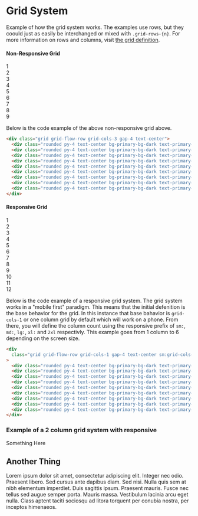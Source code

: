 # Grid System

Example of how the grid system works. The examples use rows, but they coould just as easily be interchanged or mixed with `.grid-rows-{n}`. For more information on rows and columns, visit [the grid definition](/css-documentation/grid/grid-template-columns.html).

<div class="mds">
  <div class="container">
    <h4 class="my-10">Non-Responsive Grid</h4>
    <div class="grid grid-flow-row grid-cols-3 gap-4 text-center">
      <div class="rounded py-4 text-center bg-primary-bg-dark text-primary-text-light">
        1
      </div>
      <div class="rounded py-4 text-center bg-primary-bg-dark text-primary-text-light">
        2
      </div>
      <div class="rounded py-4 text-center bg-primary-bg-dark text-primary-text-light">
        3
      </div>
      <div class="rounded py-4 text-center bg-primary-bg-dark text-primary-text-light">
        4
      </div>
      <div class="rounded py-4 text-center bg-primary-bg-dark text-primary-text-light">
        5
      </div>
      <div class="rounded py-4 text-center bg-primary-bg-dark text-primary-text-light">
        6
      </div>
      <div class="rounded py-4 text-center bg-primary-bg-dark text-primary-text-light">
        7
      </div>
      <div class="rounded py-4 text-center bg-primary-bg-dark text-primary-text-light">
        8
      </div>
      <div class="rounded py-4 text-center bg-primary-bg-dark text-primary-text-light">
        9
      </div>
    </div>
  </div>
</div>

Below is the code example of the above non-responsive grid above.

```html
<div class="grid grid-flow-row grid-cols-3 gap-4 text-center">
  <div class="rounded py-4 text-center bg-primary-bg-dark text-primary-text-light">1</div>
  <div class="rounded py-4 text-center bg-primary-bg-dark text-primary-text-light">2</div>
  <div class="rounded py-4 text-center bg-primary-bg-dark text-primary-text-light">3</div>
  <div class="rounded py-4 text-center bg-primary-bg-dark text-primary-text-light">4</div>
  <div class="rounded py-4 text-center bg-primary-bg-dark text-primary-text-light">5</div>
  <div class="rounded py-4 text-center bg-primary-bg-dark text-primary-text-light">6</div>
  <div class="rounded py-4 text-center bg-primary-bg-dark text-primary-text-light">7</div>
  <div class="rounded py-4 text-center bg-primary-bg-dark text-primary-text-light">8</div>
  <div class="rounded py-4 text-center bg-primary-bg-dark text-primary-text-light">9</div>
</div>
```

<div class="mds">
  <div class="container">
    <h4 class="my-10">Responsive Grid</h4>
    <div
      class="grid grid-flow-row grid-cols-1 gap-4 text-center sm:grid-cols-2 md:grid-cols-3 lg:grid-cols-4 xl:grid-cols-6 2xl:grid-cols-12"
    >
      <div class="rounded py-4 text-center bg-primary-bg-dark text-primary-text-light">
        1
      </div>
      <div class="rounded py-4 text-center bg-primary-bg-dark text-primary-text-light">
        2
      </div>
      <div class="rounded py-4 text-center bg-primary-bg-dark text-primary-text-light">
        3
      </div>
      <div class="rounded py-4 text-center bg-primary-bg-dark text-primary-text-light">
        4
      </div>
      <div class="rounded py-4 text-center bg-primary-bg-dark text-primary-text-light">
        5
      </div>
      <div class="rounded py-4 text-center bg-primary-bg-dark text-primary-text-light">
        6
      </div>
      <div class="rounded py-4 text-center bg-primary-bg-dark text-primary-text-light">
        7
      </div>
      <div class="rounded py-4 text-center bg-primary-bg-dark text-primary-text-light">
        8
      </div>
      <div class="rounded py-4 text-center bg-primary-bg-dark text-primary-text-light">
        9
      </div>
      <div class="rounded py-4 text-center bg-primary-bg-dark text-primary-text-light">
        10
      </div>
      <div class="rounded py-4 text-center bg-primary-bg-dark text-primary-text-light">
        11
      </div>
      <div class="rounded py-4 text-center bg-primary-bg-dark text-primary-text-light">
        12
      </div>
    </div>
  </div>
</div>

Below is the code example of a responsive grid system. The grid system works in a "mobile first" paradigm. This means that the initial defenition is the base behavior for the grid. In this instance that base bahavior is `grid-cols-1` or one column grid by default which will work on a phone. From there, you will define the column count using the responsive prefix of `sm:`, `md:`, `lg:`, `xl:` and `2xl` respectivly. This example goes from 1 column to 6 depending on the screen size.

```html
<div
  class="grid grid-flow-row grid-cols-1 gap-4 text-center sm:grid-cols-2 md:grid-cols-3 lg:grid-cols-4 xl:grid-cols-5 2xl:grid-cols-6"
>
  <div class="rounded py-4 text-center bg-primary-bg-dark text-primary-text-light">1</div>
  <div class="rounded py-4 text-center bg-primary-bg-dark text-primary-text-light">2</div>
  <div class="rounded py-4 text-center bg-primary-bg-dark text-primary-text-light">3</div>
  <div class="rounded py-4 text-center bg-primary-bg-dark text-primary-text-light">4</div>
  <div class="rounded py-4 text-center bg-primary-bg-dark text-primary-text-light">5</div>
  <div class="rounded py-4 text-center bg-primary-bg-dark text-primary-text-light">6</div>
  <div class="rounded py-4 text-center bg-primary-bg-dark text-primary-text-light">7</div>
  <div class="rounded py-4 text-center bg-primary-bg-dark text-primary-text-light">8</div>
  <div class="rounded py-4 text-center bg-primary-bg-dark text-primary-text-light">9</div>
</div>
```

### Example of a 2 column grid system with responsive

<div class="mds">
  <div class="mt-56 grid grid-cols-1 gap-0 sm:grid-cols-5 sm:gap-56">
    <div class="col-span-2 py-56 border-b-2 mb-56 text-center border-primary-bg-dark sm:border-2 sm:p-56 sm:rounded">
      Something Here
    </div>
    <div class="col-span-3">
      <h2 class="mt-2">Another Thing</h2>
      <p>Lorem ipsum dolor sit amet, consectetur adipiscing elit. Integer nec odio. Praesent libero. Sed cursus ante dapibus diam. Sed nisi. Nulla quis sem at nibh elementum imperdiet. Duis sagittis ipsum. Praesent mauris. Fusce nec tellus sed augue semper porta. Mauris massa. Vestibulum lacinia arcu eget nulla. Class aptent taciti sociosqu ad litora torquent per conubia nostra, per inceptos himenaeos. </p>
    </div>
  </div>
</div>
